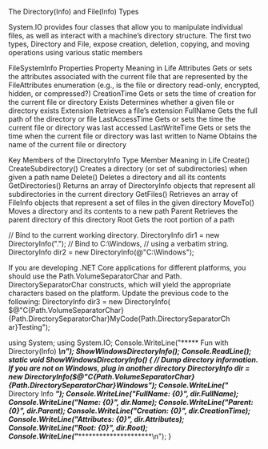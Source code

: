 The Directory(Info) and File(Info) Types

System.IO provides four classes that allow you to manipulate individual files, as well as interact with a
machine’s directory structure. The first two types, Directory and File, expose creation, deletion, copying,
and moving operations using various static members

FileSystemInfo Properties
Property Meaning in Life
Attributes Gets or sets the attributes associated with the current file that are represented by the
FileAttributes enumeration (e.g., is the file or directory read-only, encrypted, hidden,
or compressed?)
CreationTime Gets or sets the time of creation for the current file or directory
Exists Determines whether a given file or directory exists
Extension Retrieves a file’s extension
FullName Gets the full path of the directory or file
LastAccessTime Gets or sets the time the current file or directory was last accessed
LastWriteTime Gets or sets the time when the current file or directory was last written to
Name Obtains the name of the current file or directory


Key Members of the DirectoryInfo Type
Member Meaning in Life
Create()
CreateSubdirectory()
Creates a directory (or set of subdirectories) when given a path name
Delete() Deletes a directory and all its contents
GetDirectories() Returns an array of DirectoryInfo objects that represent all subdirectories in
the current directory
GetFiles() Retrieves an array of FileInfo objects that represent a set of files in the given
directory
MoveTo() Moves a directory and its contents to a new path
Parent Retrieves the parent directory of this directory
Root Gets the root portion of a path

// Bind to the current working directory.
DirectoryInfo dir1 = new DirectoryInfo(".");
// Bind to C:\Windows,
// using a verbatim string.
DirectoryInfo dir2 = new DirectoryInfo(@"C:\Windows");


If you are developing .NET
Core applications for different platforms, you should use the Path.VolumeSeparatorChar and Path.
DirectorySeparatorChar constructs, which will yield the appropriate characters based on the platform.
Update the previous code to the following:
DirectoryInfo dir3 = new DirectoryInfo(
$@"C{Path.VolumeSeparatorChar}{Path.DirectorySeparatorChar}MyCode{Path.DirectorySeparatorCh
ar}Testing");


using System;
using System.IO;
Console.WriteLine("***** Fun with Directory(Info) *****\n");
ShowWindowsDirectoryInfo();
Console.ReadLine();
static void ShowWindowsDirectoryInfo()
{
// Dump directory information. If you are not on Windows, plug in another directory
DirectoryInfo dir = new DirectoryInfo($@"C{Path.VolumeSeparatorChar}
{Path.DirectorySeparatorChar}Windows");
Console.WriteLine("***** Directory Info *****");
Console.WriteLine("FullName: {0}", dir.FullName);
Console.WriteLine("Name: {0}", dir.Name);
Console.WriteLine("Parent: {0}", dir.Parent);
Console.WriteLine("Creation: {0}", dir.CreationTime);
Console.WriteLine("Attributes: {0}", dir.Attributes);
Console.WriteLine("Root: {0}", dir.Root);
Console.WriteLine("**************************\n");
}


